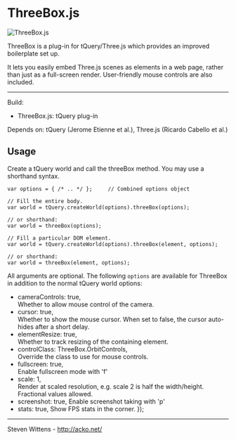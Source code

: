ThreeBox.js
==========

![ThreeBox.js](https://raw.github.com/unconed/ThreeBox.js/master/misc/ThreeBox.png)


ThreeBox is a plug-in for tQuery/Three.js which provides an improved boilerplate set up.

It lets you easily embed Three.js scenes as elements in a web page, rather than just as a full-screen render. User-friendly mouse controls are also included.

* * *

Build:
 * ThreeBox.js: tQuery plug-in

Depends on: tQuery (Jerome Etienne et al.), Three.js (Ricardo Cabello et al.)

Usage
-----

Create a tQuery world and call the threeBox method. You may use a shorthand syntax.
```
var options = { /* .. */ };     // Combined options object

// Fill the entire body.
var world = tQuery.createWorld(options).threeBox(options);

// or shorthand:
var world = threeBox(options);

// Fill a particular DOM element.
var world = tQuery.createWorld(options).threeBox(element, options);

// or shorthand:
var world = threeBox(element, options);
```

All arguments are optional. The following `options` are available for ThreeBox in addition to the normal tQuery world options:

* cameraControls: true,  
  Whether to allow mouse control of the camera.
* cursor: true,  
  Whether to show the mouse cursor. When set to false, the cursor auto-hides after a short delay.
* elementResize:  true,  
  Whether to track resizing of the containing element.
* controlClass:   ThreeBox.OrbitControls,  
  Override the class to use for mouse controls.
* fullscreen:     true,  
  Enable fullscreen mode with 'f'
* scale:          1,  
  Render at scaled resolution, e.g. scale 2 is half the width/height. Fractional values allowed.
* screenshot:     true,
  Enable screenshot taking with 'p'
* stats:          true,
  Show FPS stats in the corner.
});

* * *

Steven Wittens - http://acko.net/
